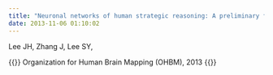 ```yaml
---
title: "Neuronal networks of human strategic reasoning: A preliminary functional MRI study,"
date: 2013-11-06 01:10:02
---
```


Lee JH, Zhang J, Lee SY, 

{{<format bright-green>}}
Organization for Human Brain Mapping (OHBM), 2013
{{</format>}}